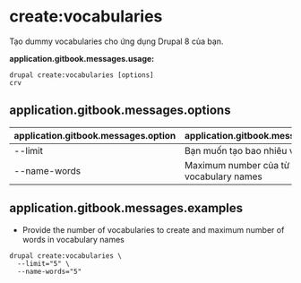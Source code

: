 # create:vocabularies
Tạo dummy vocabularies cho ứng dụng Drupal 8 của bạn.

**application.gitbook.messages.usage:**
```
drupal create:vocabularies [options]
crv
```

## application.gitbook.messages.options
application.gitbook.messages.option | application.gitbook.messages.details
-------|-------------
--limit | Bạn muốn tạo bao nhiêu vocabularies?
--name-words | Maximum number của từ trong vocabulary names

## application.gitbook.messages.examples
* Provide the number of vocabularies to create and maximum number of words in vocabulary names
```
drupal create:vocabularies \
  --limit="5" \
  --name-words="5"
```
